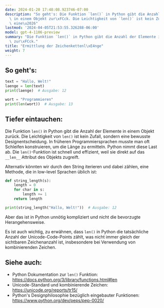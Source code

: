 ```yaml
---
date: 2024-01-20 17:48:08.923746-07:00
description: "So geht's: Die Funktion `len()` in Python gibt die Anzahl der Elemente\
  \ in einem Objekt zur\xFCck. Die Leichtigkeit von `len()` ist kein Zufall, sondern\
  \ eine\u2026"
lastmod: '2024-04-05T21:53:55.326288-06:00'
model: gpt-4-1106-preview
summary: "Die Funktion `len()` in Python gibt die Anzahl der Elemente in einem Objekt\
  \ zur\xFCck."
title: "Ermittlung der Zeichenkettenl\xE4nge"
weight: 7
---
```


## So geht's:
```python
text = "Hallo, Welt!"
laenge = len(text)
print(laenge)  # Ausgabe: 12
```

```python
wort = "Programmieren"
print(len(wort))  # Ausgabe: 13
```

## Tiefer eintauchen:
Die Funktion `len()` in Python gibt die Anzahl der Elemente in einem Objekt zurück. Die Leichtigkeit von `len()` ist kein Zufall, sondern eine bewusste Designentscheidung. In früheren Programmiersprachen musste man oft Schleifen konstruieren, um die Länge zu ermitteln. Python nimmt diese Last ab. Die `len()`-Funktion ist schnell und effizient, weil sie direkt auf das `__len__` Attribut des Objekts zugreift.

Alternativ könnten wir durch den String iterieren und dabei zählen, eine Methode, die in low-level Sprachen üblich ist:
```python
def string_length(s):
    length = 0
    for char in s:
        length += 1
    return length

print(string_length("Hallo, Welt!"))  # Ausgabe: 12
```
Aber das ist in Python unnötig kompliziert und nicht die bevorzugte Herangehensweise.

Es ist auch wichtig, zu erwähnen, dass `len()` in Python die tatsächliche Anzahl der Unicode-Code-Points zählt, was nicht immer gleich der sichtbaren Zeichenanzahl ist, insbesondere bei Verwendung von kombinierenden Zeichen.

## Siehe auch:
- Python Dokumentation zur `len()` Funktion: https://docs.python.org/3/library/functions.html#len
- Unicode-Standard und kombinierende Zeichen: https://unicode.org/reports/tr15/
- Python's Designphilosophie bezüglich eingebauter Funktionen: https://www.python.org/dev/peps/pep-0020/
